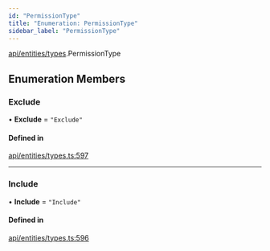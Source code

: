 ```yaml
---
id: "PermissionType"
title: "Enumeration: PermissionType"
sidebar_label: "PermissionType"
---
```


[api/entities/types](../../../../../modules/API/Entities/Types/Types.md).PermissionType

## Enumeration Members

### Exclude

• **Exclude** = ``"Exclude"``

#### Defined in

[api/entities/types.ts:597](https://github.com/PolymeshAssociation/polymesh-sdk/blob/fe2e6dd1d/src/api/entities/types.ts#L597)

___

### Include

• **Include** = ``"Include"``

#### Defined in

[api/entities/types.ts:596](https://github.com/PolymeshAssociation/polymesh-sdk/blob/fe2e6dd1d/src/api/entities/types.ts#L596)
